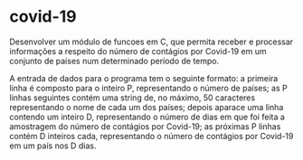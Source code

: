 # covid-19

Desenvolver um módulo de funcoes em C, que permita receber e processar informações a respeito do número de contágios por Covid-19 em um conjunto de países num determinado período de tempo.

A entrada de dados para o programa tem o seguinte formato: a primeira linha é composto para o inteiro P, representando o número de países; as P linhas seguintes contém uma string de, no máximo, 50 caracteres representando o nome de cada um dos países; depois aparace uma linha contendo um inteiro D, representando o número de dias em que foi feita a amostragem do número de contágios por Covid-19; as próximas P linhas contém D inteiros cada, representando o número de contágios por Covid-19 em um país nos D dias. 